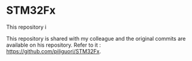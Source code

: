 # STM32Fx

This repository i

This repository is shared with my colleague and the original commits are available on his repository. Refer to it : https://github.com/piliguori/STM32Fx.
